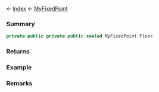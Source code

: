 ← [Index](Api-Index) ← [MyFixedPoint](VRage.MyFixedPoint)

### Summary

```csharp
private public private public sealed MyFixedPoint Floor
```

### Returns

### Example

### Remarks


